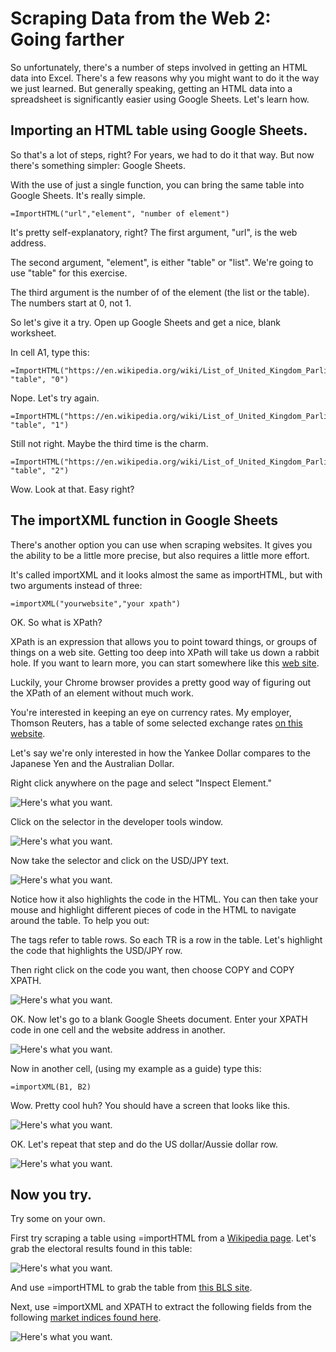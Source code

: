 # Scraping Data from the Web 2: Going farther

So unfortunately, there's a number of steps involved in getting an HTML data into Excel. There's a few reasons why you might want to do it the way we just learned. But generally speaking, getting an HTML data into a spreadsheet is significantly easier using Google Sheets. Let's learn how. 


## Importing an HTML table using Google Sheets. 

So that's a lot of steps, right? For years, we had to do it that way. But now there's something simpler: Google Sheets. 

With the use of just a single function, you can bring the same table into Google Sheets. It's really simple. 

```
=ImportHTML("url","element", "number of element")
```

It's pretty self-explanatory, right? The first argument, "url", is the web address. 

The second argument, "element", is either "table" or "list". We're going to use "table" for this exercise.

The third argument is the number of of the element (the list or the table). The numbers start at 0, not 1.  

So let's give it a try. Open up Google Sheets and get a nice, blank worksheet. 

In cell A1, type this:

```
=ImportHTML("https://en.wikipedia.org/wiki/List_of_United_Kingdom_Parliament_constituencies", "table", "0")
```

Nope. Let's try again. 

```
=ImportHTML("https://en.wikipedia.org/wiki/List_of_United_Kingdom_Parliament_constituencies", "table", "1")
```

Still not right. Maybe the third time is the charm. 

```
=ImportHTML("https://en.wikipedia.org/wiki/List_of_United_Kingdom_Parliament_constituencies", "table", "2")
```

Wow. Look at that. Easy right?



## The importXML function in Google Sheets

There's another option you can use when scraping websites. It gives you the ability to be a little more precise, but also requires a little more effort. 

It's called importXML and it looks almost the same as importHTML, but with two arguments instead of three:

```
=importXML("yourwebsite","your xpath")
```

OK. So what is XPath?

XPath is an expression that allows you to point toward things, or groups of things on a web site. Getting too deep into XPath will take us down a rabbit hole. If you want to learn more, you can start somewhere like this [web site](https://www.webperformance.com/load-testing-tools/blog/real-browser-manual/building-a-testcase/how-locate-element-the-page/xpath-locator-examples/).

Luckily, your Chrome browser provides a pretty good way of figuring out the XPath of an element without much work. 

You're interested in keeping an eye on currency rates. My employer, Thomson Reuters, has a table of some selected exchange rates [on this website](http://www.reuters.com/finance/currencies).

Let's say we're only interested in how the Yankee Dollar compares to the Japanese Yen and the Australian Dollar.

Right click anywhere on the page and select "Inspect Element."



![Here's what you want.](../master/scraping7.jpg)



Click on the selector in the developer tools window. 



![Here's what you want.](../master/scraping8.jpg)



Now take the selector and click on the USD/JPY text. 



![Here's what you want.](../master/scraping9.jpg)



Notice how it also highlights the code in the HTML. You can then take your mouse and highlight different pieces of code in the HTML to navigate around the table. To help you out:

The <TR> tags refer to table rows. So each TR is a row in the table. Let's highlight the <TR> code that highlights the USD/JPY row. 

Then right click on the <TR> code you want, then choose COPY and COPY XPATH. 



![Here's what you want.](../master/scraping10.jpg)



OK. Now let's go to a blank Google Sheets document. Enter your XPATH code in one cell and the website address in another. 



![Here's what you want.](../master/scraping11.jpg)



Now in another cell, (using my example as a guide) type this: 

```
=importXML(B1, B2)
```

Wow. Pretty cool huh? You should have a screen that looks like this. 


![Here's what you want.](../master/scraping12.jpg)


OK. Let's repeat that step and do the US dollar/Aussie dollar row. 


![Here's what you want.](../master/scraping13.jpg)



## Now you try. 

Try some on your own. 

First try scraping a table using =importHTML from a [Wikipedia page](https://en.wikipedia.org/wiki/United_States_presidential_election,_2016). Let's grab the electoral results found in this table: 


![Here's what you want.](../master/scraping14.jpg)


And use =importHTML to grab the table from [this BLS site](https://www.bls.gov/news.release/archives/metro_05312017.htm). 

Next, use =importXML and XPATH to extract the following fields from the following [market indices found here](http://www.reuters.com/finance/markets/us). 

![Here's what you want.](../master/scraping15.jpg)











